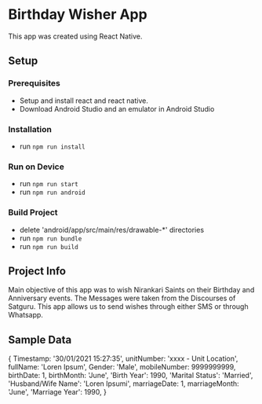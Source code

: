 # Birthday Wisher App

This app was created using React Native.

## Setup

### Prerequisites
- Setup and install react and react native.
- Download Android Studio and an emulator in Android Studio

### Installation
- run `npm run install`

### Run on Device
- run `npm run start`
- run `npm run android`

### Build Project
- delete 'android/app/src/main/res/drawable-*' directories
- run `npm run bundle`
- run `npm run build`

## Project Info

Main objective of this app was to wish Nirankari Saints on their Birthday and Anniversary events. The Messages were taken from the Discourses of Satguru. This app allows us to send wishes through either SMS or through Whatsapp.

## Sample Data
{
    Timestamp: '30/01/2021 15:27:35',
    unitNumber: 'xxxx - Unit Location',
    fullName: 'Loren Ipsum',
    Gender: 'Male',
    mobileNumber: 9999999999,
    birthDate: 1,
    birthMonth: 'June',
    'Birth Year': 1990,
    'Marital Status': 'Married',
    'Husband/Wife Name': 'Loren Ipsumi',
    marriageDate: 1,
    marriageMonth: 'June',
    'Marriage Year': 1990,
  }
